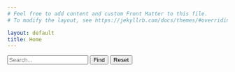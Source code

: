 ```yaml
---
# Feel free to add content and custom Front Matter to this file.
# To modify the layout, see https://jekyllrb.com/docs/themes/#overriding-theme-defaults

layout: default
title: Home
---
```


<div class="home-search">
    <form id="search-form">
    <input type="text" id="search-input" placeholder="Search...">
    <button type="button" id="find-button">Find</button>
    <button type="button" id="reset-button">Reset</button>
    </form>
</div>
